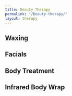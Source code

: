 ```yaml
---
title: Beauty Therapy
permalink: "/Beauty-therapy/"
layout: therapy
---
```


<div class='container bg-light my-4 p-4'>
<h2 class='ims-section-title'>Waxing</h2>
<healcode-widget data-type="appointments" data-widget-partner="object" data-widget-id="1f3643648a4" data-widget-version="0"></healcode-widget>
</div>

<div class='container bg-light my-4 p-4'>
<h2 class='ims-section-title'>Facials</h2>
<healcode-widget data-type="appointments" data-widget-partner="object" data-widget-id="1f3643448a4" data-widget-version="0"></healcode-widget>
</div>

<div class='container bg-light my-4 p-4'>
<h2 class='ims-section-title'>Body Treatment</h2>
<healcode-widget data-type="appointments" data-widget-partner="object" data-widget-id="1f3696248a4" data-widget-version="0"></healcode-widget>
</div>

<div class='container bg-light my-4 p-4'>
<h2 class='ims-section-title'>Infrared Body Wrap</h2>
<healcode-widget data-type="appointments" data-widget-partner="object" data-widget-id="1f3788248a4" data-widget-version="0"></healcode-widget>
</div>

